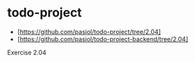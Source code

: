 # todo-project

- [https://github.com/pasiol/todo-project/tree/2.04]
- [https://github.com/pasiol/todo-project-backend/tree/2.04]

Exercise 2.04



        









